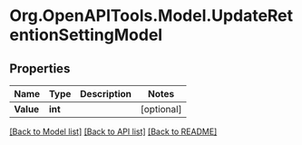 # Org.OpenAPITools.Model.UpdateRetentionSettingModel

## Properties

Name | Type | Description | Notes
------------ | ------------- | ------------- | -------------
**Value** | **int** |  | [optional] 

[[Back to Model list]](../README.md#documentation-for-models) [[Back to API list]](../README.md#documentation-for-api-endpoints) [[Back to README]](../README.md)

